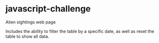 # javascript-challenge
Alien sightings web page

Includes the ability to filter the table by a specific date, as well as reset the table to show all data.
